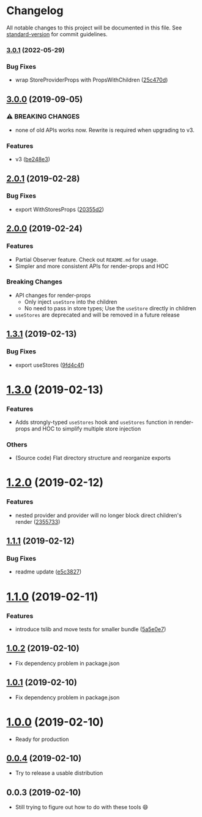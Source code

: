 # Changelog

All notable changes to this project will be documented in this file. See [standard-version](https://github.com/conventional-changelog/standard-version) for commit guidelines.

### [3.0.1](https://github.com/viccrubs/simstate/compare/v3.0.0...v3.0.1) (2022-05-29)


### Bug Fixes

* wrap StoreProviderProps with PropsWithChildren ([25c470d](https://github.com/viccrubs/simstate/commit/25c470d15f7a6ee5cd83d44850c3880c618ddd41))

## [3.0.0](https://github.com/viccrubs/simstate/compare/v2.0.1...v3.0.0) (2019-09-05)


### ⚠ BREAKING CHANGES

* none of old APIs works now. Rewrite is required when
upgrading to v3.

### Features

* v3 ([be248e3](https://github.com/viccrubs/simstate/commit/be248e3))

## [2.0.1](https://github.com/viccrubs/simstate/compare/v2.0.0...v2.0.1) (2019-02-28)


### Bug Fixes

* export WithStoresProps ([20355d2](https://github.com/viccrubs/simstate/commit/20355d2))



<a name="2.0.0"></a>
## [2.0.0](https://github.com/viccrubs/simstate/compare/v1.3.1...v2.0.0) (2019-02-24)

### Features

* Partial Observer feature. Check out `README.md` for usage.
* Simpler and more consistent APIs for render-props and HOC

### Breaking Changes

* API changes for render-props
    - Only inject `useStore` into the children
    - No need to pass in store types; Use the `useStore` directly in children
* `useStores` are deprecated and will be removed in a future release


<a name="1.3.1"></a>
## [1.3.1](https://github.com/viccrubs/simstate/compare/v1.3.0...v1.3.1) (2019-02-13)


### Bug Fixes

* export useStores ([9fd4c4f](https://github.com/viccrubs/simstate/commit/9fd4c4f))



<a name="1.3.0"></a>
# [1.3.0](https://github.com/viccrubs/simstate/compare/v1.2.0...v1.3.0) (2019-02-13)


### Features

* Adds strongly-typed `useStores` hook and `useStores` function in render-props and HOC to simplify multiple store injection

### Others

* (Source code) Flat directory structure and reorganize exports

<a name="1.2.0"></a>
# [1.2.0](https://github.com/viccrubs/simstate/compare/v1.1.1...v1.2.0) (2019-02-12)


### Features

* nested provider and provider will no longer block direct children's render ([2355733](https://github.com/viccrubs/simstate/commit/2355733))



<a name="1.1.1"></a>
## [1.1.1](https://github.com/viccrubs/simstate/compare/v1.1.0...v1.1.1) (2019-02-12)


### Bug Fixes

* readme update ([e5c3827](https://github.com/viccrubs/simstate/commit/e5c3827))



<a name="1.1.0"></a>
# [1.1.0](https://github.com/viccrubs/simstate/compare/v1.0.2...v1.1.0) (2019-02-11)


### Features

* introduce tslib and move tests for smaller bundle ([5a5e0e7](https://github.com/viccrubs/simstate/commit/5a5e0e7))



<a name="1.0.2"></a>
## [1.0.2](https://github.com/viccrubs/simstate/compare/v1.0.1...v1.0.2) (2019-02-10)

- Fix dependency problem in package.json


<a name="1.0.1"></a>
## [1.0.1](https://github.com/viccrubs/simstate/compare/v1.0.0...v1.0.1) (2019-02-10)

- Fix dependency problem in package.json


<a name="1.0.0"></a>
# [1.0.0](https://github.com/viccrubs/simstate/compare/v0.0.4...v1.0.0) (2019-02-10)

- Ready for production


<a name="0.0.4"></a>
## [0.0.4](https://github.com/viccrubs/simstate/compare/v0.0.3...v0.0.4) (2019-02-10)

- Try to release a usable distribution

<a name="0.0.3"></a>
## 0.0.3 (2019-02-10)

- Still trying to figure out how to do with these tools :smile: